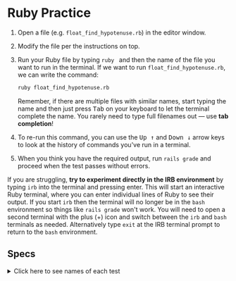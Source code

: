 # Ruby Practice

 1. Open a file (e.g. `float_find_hypotenuse.rb`) in the editor window.
 1. Modify the file per the instructions on top.
 1. Run your Ruby file by typing `ruby ` and then the name of the file you want to run in the terminal. If we want to run `float_find_hypotenuse.rb`, we can write the command:

      ```bash
      ruby float_find_hypotenuse.rb
      ```
   
      Remember, if there are multiple files with similar names, start typing the name and then just press <kbd>Tab</kbd> on your keyboard to let the terminal complete the name. You rarely need to type full filenames out — use **tab completion**!

1. To re-run this command, you can use the <kbd>Up ↑</kbd> and <kbd>Down ↓</kbd> arrow keys to look at the history of commands you've run in a terminal.
1. When you think you have the required output, run `rails grade` and proceed when the test passes without errors.

If you are struggling, **try to experiment directly in the IRB environment** by typing `irb` into the terminal and pressing enter. This will start an interactive Ruby terminal, where you can enter individual lines of Ruby to see their output. If you start `irb` then the terminal will no longer be in the `bash` environment so things like `rails grade` won't work. You will need to open a second terminal with the plus (+) icon and switch between the `irb` and `bash` terminals as needed. Alternatively type `exit` at the IRB terminal prompt to return to the `bash` environment.  

## Specs
<details>
  <summary>Click here to see names of each test</summary>

float_find_hypotenuse.rb should output '5.3'' 

float_round.rb should output '3.333' 

</details>
